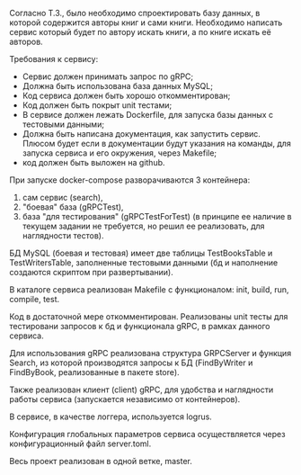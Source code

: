 Согласно Т.З., было необходимо cпроектировать базу данных, в которой содержится авторы
книг и сами книги. 
Необходимо написать сервис который будет по
автору искать книги, а по книге искать её авторов.

Требования к сервису:
- Сервис должен принимать запрос по gRPC;
- Должна быть использована база данных MySQL;
- Код сервиса должен быть хорошо откомментирован;
- Код должен быть покрыт unit тестами;
- В сервисе должен лежать Dockerfile, для запуска базы данных с
тестовыми данными;
- Должна быть написана документация, как запустить сервис.
Плюсом будет если в документации будут указания на команды,
для запуска сервиса и его окружения, через Makefile;
- код должен быть выложен на github.


При запуске docker-compose разворачиваются 3 контейнера:
1. сам сервис (search),
2. "боевая" база (gRPCTest),
3. база "для тестирования" (gRPCTestForTest) (в принципе ее наличие в текущем задании не требуется, но решил ее реализовать, для наглядности тестов).

БД MySQL (боевая и тестовая) имеет две таблицы TestBooksTable и TestWritersTable, заполненные тестовыми данными (бд и наполнение создаются скриптом при развертывании).

В каталоге сервиса реализован Makefile c функционалом: init, build, run, compile, test.

Код в достаточной мере откомментирован. Реализованы unit тесты для тестировани запросов к бд и функционала gRPC, в рамках данного сервиса.

Для использования gRPC  реализована структура GRPCServer и функция Search, из которой производятся запросы к БД (FindByWriter и FindByBook, реализованные в пакете store).

Также реализован клиент (client) gRPC, для удобства и наглядности работы сервиса (запускается независимо от контейнеров).

В сервисе, в качестве логгера, используется logrus.

Конфигурация глобальных параметров сервиса осуществляется через конфигурационный файл server.toml. 

Весь проект реализован в одной ветке, master.
